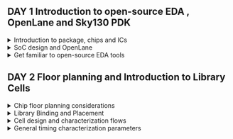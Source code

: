 
## DAY 1 Introduction to open-source EDA , OpenLane and Sky130 PDK


<details>
  
<summary>
Introduction to package, chips and ICs
</summary>

The chip design process begins with conceptualization, where the designers outline the high-level functionality, goals, and specifications of the chip.Processor interfaces all the instructions that are performed on the board(micro-controller).


![image](https://github.com/NharikaVulchi/Advanced-Physical_Design_Using_OpenLane/assets/83216569/2b3cf20b-89a0-402a-b10c-83f26b25a103)

1. Chip is the IC of the board, all the on-board pins are interfaced with the processing unit.
2. PADS are the interface between the signals which mvoe into and outside the chip
3. Core of the chip is Digital Logic Unit where the digital instructions are performed.
4. The chip design is fabricated on silicon, this is called a die

![image](https://github.com/NharikaVulchi/Advanced-Physical_Design_Using_OpenLane/assets/83216569/db38c896-fe93-4a9c-abfd-ba519034f29a)

1. A sample RISC-V SoC is shown in the below figure.
2. PLL, ADC, SRAM's on the chip are the foundry IPs(Intellectual property)
3. macros are the digital units 

![image](https://github.com/NharikaVulchi/Advanced-Physical_Design_Using_OpenLane/assets/83216569/049e4aa9-096e-448a-b74d-514a3440da38)


![image](https://github.com/NharikaVulchi/Advanced-Physical_Design_Using_OpenLane/assets/83216569/5c893594-2d1b-4f11-a151-d4d4e795aeea)



**Introduction to RISC-V**


RISC-V is an open-source instruction set architecture (ISA) designed with simplicity and versatility. It features a modular structure, enabling custom extensions for diverse applications. Its load-store memory model and compact register set streamline execution. Privilege levels ensure secure operation. RISC-V suits embedded systems to high-performance computing, fostering innovation through open collaboration and customization. It is a 64 bit architecture.

Applications to Hardware: There are 3 major steps of how an application can be run on hardware, which are as follows:

Operating System:

Interface between hardware and user.

Compiler

Converts the high level language to respective instruction set which are hardware specific such as MIPS, Intel or RISC-V.

Assembler

Converts the output from compiler, to binary language which are further fed to the hardware.

</details>

<details>
<summary>
SoC design and OpenLane
</summary>


**Introduction to all components of open-source digital ASIC design**

Digital ASIC design basic elements:


1. RTL IP's (Register Transfer Level Intellectual Property ):RTL IPs are pre-designed and pre-verified building blocks of digital logic circuits. These blocks are created using hardware description languages (HDLs) like Verilog or VHDL. RTL IPs can include components such as adders, multiplexers, flip-flops, memory blocks, and more.
2. EDA tools (Electronic Design Automation) : EDA tools are software applications that facilitate the design, analysis, simulation, and verification of electronic circuits and systems. In ASIC design, EDA tools are essential for tasks like RTL synthesis, logic optimization, floor planning, placement, routing, and timing analysis. These tools help automate many aspects of the design process, improve design productivity, and ensure that the ASIC meets its performance and power consumption requirements.
3. PDK Data (process design kits) :Collection of files to model a fabrication process for the EDA tools used to design an IC. Few of them are device models, digital standard cell libraries, I/O libraries.


**Opensource RTL Designs: github, librecores, opencores**

**Opensource EDA tools: QFlow, OpenROAD, OpenLANE**

**Opensource PDK data: Google Skywater130 PDK**

![image](https://github.com/NharikaVulchi/Advanced-Physical_Design_Using_OpenLane/assets/83216569/96edde63-0411-4c58-85cb-cd8b04b2e50c)




**Simplified RTL2GDS flow**

Major steps in RTL to GDS flow are described below:




1. **Synthesis** : Design is translated to circuits made of components which are the logic cells. Eah stndard cell have a regular layout. Cell width is variable and discrete . Each cell has different views which comes with the EDA tools.RTL code is transformed into a gate-level netlist using synthesis tools. These tools map RTL constructs into specific gates and optimize the design for area, power, and speed.

2. **Floor and power planning** : Planning the silicon area on which we fabricate our design to create robust power distribution. Rows, pin locations and routing tracks are designed here. In power planning, power pins are connected to all the cells through power straps, pads and rings.

3. **Placement** : Gate level netlist cells are placed on the rows such that interconnect delay is reduced and to enable better routing. This is done in 2 steps:
       --> Global placement : Finds the optimal positions for all cells, which can nvolve cell overlapping
       --> Detailed placement : Positions are minimally altered to their fixed positions

4. **Clock Tree Synthesis** : After the placement , we deliver clock to all the cell components by creating the clock distribution network. The clock network is in the shape of a tree, with the clock as node and all the elements as leaves. The clock should be delivered to all the cells with minimum skew and latency. Clock Skew means the arrival of time at different cells at different times.

   
![image](https://github.com/NharikaVulchi/Advanced-Physical_Design_Using_OpenLane/assets/83216569/412c6693-771d-446c-b6e4-fdaa40bd18a1)

5. **Routing** : After placing the cells, the next step is signal routing. A valid pattern of horizontal and vertical wires is found to interconnect the cells. The router uses available metal layers defined by EDA. Finite width and pitch is defined for the metal layers. Skywater130 PDK defines 6 different metal layers. Lowest layer is the local interconnect layer, its the titanium nitride layers. The other 5 layers are aluminium layers.Most routers are grid routers. Divide and conquer approach is used for routing


![image](https://github.com/NharikaVulchi/Advanced-Physical_Design_Using_OpenLane/assets/83216569/646822f6-47fa-45b9-90df-0b107e425b31)


6. **Sign off**: After routing the chip undergoes verification process.
     * Physical verification
             --> Design Rule Checking (DRC)
             --> layout vs Schematic (LVS)
     * Timing Verification
             --> Static Timing Analysis (STA)


![image](https://github.com/NharikaVulchi/Advanced-Physical_Design_Using_OpenLane/assets/83216569/0a8cc960-33bc-4af9-b180-54b7d43b4dd8)





**Introduction to OpenLane and striVe Chipsets**

* OpenLane is an open-source digital integrated circuit (IC) design flow and toolchain that helps automate the process of designing and manufacturing custom semiconductor chips or integrated circuits.
  
* Using OpenLane we produce a GDS with no human intervention that has no LVS violations, no DRc violations and no timing violations

* OpenLane is developed as an open-source project, which means that the source code and associated tools are freely available for anyone to use, modify, and contribute to. 
  
* OpenLane automates many of the tasks involved in the IC design process, including synthesis, placement, routing, and more. This automation can significantly reduce the time and effort required to design a custom chip.

* Openlane has different families, one of them is stiVe

  ![image](https://github.com/NharikaVulchi/Advanced-Physical_Design_Using_OpenLane/assets/83216569/6d21b9eb-4cb4-4f61-9070-55a933be9aaa)

* OpenLane can be used to harden macros and chips

* There are 2 modes of operation : automative and interactive

 
**Introduction to OpenLane detailed ASIC design flow**


The below figure depicts OpenLane ASIC design flow

![image](https://github.com/NharikaVulchi/Advanced-Physical_Design_Using_OpenLane/assets/83216569/52e5e502-8322-4237-83f2-cd922df0d03b)


Synthesis Exploration : Best optimisation strategy is decided 


![image](https://github.com/NharikaVulchi/Advanced-Physical_Design_Using_OpenLane/assets/83216569/ad742388-bdfd-491c-8982-77bd14b3c80d)

Design exploration is a major step in Openlane where it tests the design on various metrics. OpenLane runs on 70 designs and compare the results to the best ones.

Testing :

![image](https://github.com/NharikaVulchi/Advanced-Physical_Design_Using_OpenLane/assets/83216569/1969f499-eea0-47a5-88d6-60ece938a8f4)

OpenRoad does the physical implementation: Placement and routing.

Netlist after the optimization is compared to the gate level netlist to ensure that they are functionally equivalent


![image](https://github.com/NharikaVulchi/Advanced-Physical_Design_Using_OpenLane/assets/83216569/736d7883-ee6e-4e2b-907e-795a8c55f264)


RTL Synthesis, Technology Mapping, and Formal Verification:  Yosys (for RTL synthesis), ABC (for technology mapping and formal verification).

Static Timing Analysis:OpenSTA (for static timing analysis).

Floor Planning: init_fp (initial floorplanning), ioPlacer (I/O placement), pdn (power distribution network planning), tapcell (tap cell insertion).

Placement: RePLace (global placement), Resizer (optional for resizing cells), OpenPhySyn (formerly used for placement), OpenDP (detailed placement).

Clock Tree Synthesis: TritonCTS (for clock tree synthesis).

Fill Insertion: OpenDP (for filler placement).

Routing:
   Global Routing: FastRoute or CU-GR (formerly used).
  Detailed Routing: TritonRoute (for detailed routing) or DR-CU (formerly used).

SPEF Extraction: OpenRCX (or SPEF-Extractor, formerly used) for Standard Parasitic Exchange Format (SPEF) extraction.

GDSII Streaming Out: Magic and KLayout (for viewing and editing GDSII files).

Design Rule Checking (DRC) Checks: Magic and KLayout (for DRC checks).

Layout vs. Schematic (LVS) Check: Netgen (for LVS checks).

Antenna Checks: Magic (for antenna checks).

Circuit Validity Checker: CVC (for circuit validity checking).



</details>

<details>
<summary>
Get familiar to open-source EDA tools
</summary>






**Design Preparation Step**


Installing Openlane 

```
cd $HOME
git clone https://github.com/The-OpenROAD-Project/OpenLane --recurse-submodules 
cd OpenLane
make
make test
cd /home/niharika/OpenLane/designs/ci
cp -r * ../
```


Invoking Openlane

```
cd ~/OpenLane
make mount
./flow.tcl -interactive
package require openlane 0.9
prep -design picorv32a
run_synthesis
```


![image](https://github.com/NharikaVulchi/Advanced-Physical_Design_Using_OpenLane/assets/83216569/37769e8a-4334-4cbe-a8da-232d4fe3a6e4)


Viewing the netlist file generated for **picorv32**

![Screenshot from 2023-09-11 15-33-14](https://github.com/NharikaVulchi/Advanced-Physical_Design_Using_OpenLane/assets/83216569/87315fe6-aab7-4161-9765-afdf00dbaad6)


![Screenshot from 2023-09-11 15-32-59](https://github.com/NharikaVulchi/Advanced-Physical_Design_Using_OpenLane/assets/83216569/2cd0464d-7bc9-4cc2-8f10-bcb39580e07d)



![image](https://github.com/NharikaVulchi/Advanced-Physical_Design_Using_OpenLane/assets/83216569/bd5801d5-d333-4ef4-b3f8-10222f9049f9)



We can view the synthesis reports in the following directory:

```
/home/niarika/OpenLane/designs/picorv32a/runs/RUN_2023.09.14_06.35.44/logs/synthesis/1-synthesis.log
```

![Screenshot from 2023-09-14 12-27-03](https://github.com/NharikaVulchi/Advanced-Physical_Design_Using_OpenLane/assets/83216569/3d439a88-81ac-4f25-8ba1-5febf75eb556)


</details>


## DAY 2 Floor planning and Introduction to Library Cells

<details>
<summary>
Chip floor planning considerations
</summary>
  
**Utlization factor and aspect ratio**
1. Width and height of core and die are dependent on the dimension on the logic gates that has to be designed on the chip.
2. We will calculate the area of a netlist and accordingly decide the area of core and die.
3. A core is the section of the die where the fundamental logic design sits
4. A die is a small semiconductor material specimen which encapsulates the core.
5. We place the logic cells inside the core
6. Utilization factor = Area of netlist / Area of core
7. Aspect Ratio =    Height/ Width
8. Aspect ratio is 1, implies that the core is square shaped.
9. A utilization factor of 0.5 to 0.6 isf typical and allows for the necessary design elements and potential future modifications
    

![image](https://github.com/NharikaVulchi/Advanced-Physical_Design_Using_OpenLane/assets/83216569/1fe173ce-eb8c-40f5-80c9-0bbd876685a8)


![image](https://github.com/NharikaVulchi/Advanced-Physical_Design_Using_OpenLane/assets/83216569/01bd0d0c-0ed0-4fe0-ba37-0c8adb66bdad)

![image](https://github.com/NharikaVulchi/Advanced-Physical_Design_Using_OpenLane/assets/83216569/cf397803-176d-4e02-a25c-0c71a4227c89)


**Pre-placed cells**
* Pre-placed cells are an integral part of the physical design process. They are placed manually in the chip layout, along with the interconnect routing to create a physical design that meets performance, power, and area constraints.hese cells typically include standard components such as logic gates, flip-flops, multiplexers, and other building blocks used in digital circuit design.

* Combinational logic that are implemented in common are generalised such that it is placed on the chip, with specific number of input and output pins.


* This helps in multiple implementation of the same circuit when it is used greater number of times.

* Functionality of preplaced cells is implemented only once.
* The arrangement of these IP's in a chip is referred as floorplanning
* There also IPs available which are used as preplaced cells:

 --> Memory

--> Clock-gating cell

--> Comparator

--> MUX
* These Ip's have user defined locations and hence are placed in chip, before automated placement and routing and are called as pre-placed cells.
 
![image](https://github.com/NharikaVulchi/Advanced-Physical_Design_Using_OpenLane/assets/83216569/1bda2c8e-ccd3-4c87-a77d-2e46f29105a9) 

**Decoupling Capacitors**

* swithcing of inputs at the logic cells from 0 to 1 needs to charge the capacitors at the gate, this helps in maintaining the logic level at 1.
* similarly the change in input from 1 to 0 , discharges the capacitor to ground.
* Their primary role is to decouple the circuit from the power supply, ensuring that the circuit receives the necessary amount of current during transient events, such as switching activities.
* The input voltage of the ciruit should be inside the noise margin of the circuit, to expect a correct output.
* Decoupling capacitor supplies current to the circuit, when needed.
* 





</details>

<details>
<summary>
Library Binding and Placement
</summary>
</details>

<details>
<summary>
Cell design and characterization flows
</summary>
</details>

<details>
<summary>
General timing characterization parameters
</summary>
</details>

